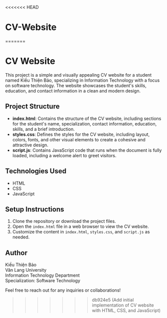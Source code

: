 <<<<<<< HEAD
# CV-Website
=======
# CV Website

This project is a simple and visually appealing CV website for a student named Kiều Thiện Bảo, specializing in Information Technology with a focus on software technology. The website showcases the student's skills, education, and contact information in a clean and modern design.

## Project Structure

- **index.html**: Contains the structure of the CV website, including sections for the student's name, specialization, contact information, education, skills, and a brief introduction.
- **styles.css**: Defines the styles for the CV website, including layout, colors, fonts, and other visual elements to create a cohesive and attractive design.
- **script.js**: Contains JavaScript code that runs when the document is fully loaded, including a welcome alert to greet visitors.

## Technologies Used

- HTML
- CSS
- JavaScript

## Setup Instructions

1. Clone the repository or download the project files.
2. Open the `index.html` file in a web browser to view the CV website.
3. Customize the content in `index.html`, `styles.css`, and `script.js` as needed.

## Author

Kiều Thiện Bảo  
Văn Lang University  
Information Technology Department  
Specialization: Software Technology  

Feel free to reach out for any inquiries or collaborations!
>>>>>>> db924e5 (Add initial implementation of CV website with HTML, CSS, and JavaScript)
